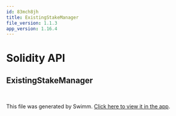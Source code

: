```yaml
---
id: 83mch8jh
title: ExistingStakeManager
file_version: 1.1.3
app_version: 1.16.4
---
```


# Solidity API

## ExistingStakeManager

<br/>

This file was generated by Swimm. [Click here to view it in the app](https://app.swimm.io/repos/Z2l0aHViJTNBJTNBc3Rha2UtbWFuYWdlciUzQSUzQWhleHBheS1kYXk=/docs/83mch8jh).
